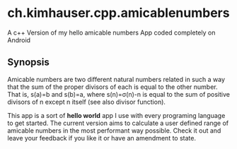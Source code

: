 # ch.kimhauser.cpp.amicablenumbers
A c++ Version of my hello amicable numbers App coded completely on Android 

## Synopsis
Amicable numbers are two different natural numbers related in such a way that the sum of the proper divisors of each is equal to the other number. That is, s(a)=b and s(b)=a, where s(n)=σ(n)-n is equal to the sum of positive divisors of n except n itself (see also divisor function).

This app is a sort of **hello world** app I use with every programing language to get started. The current version aims to calculate a user defined range of amicable numbers in the most performant way possible. Check it out and leave your feedback if you like it or have an amendment to state.


